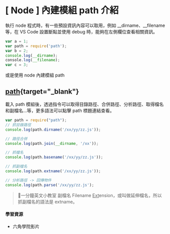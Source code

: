 # \[ Node ] 內建模組 path 介紹
執行 node 程式時，有一些預設資訊內容可以取用，例如 __dirname、__filename 等，在 VS Code 設置斷點並使用 debug 時，能夠在左側欄位查看相關資訊。
```js
var a = 1;
var path = require('path');
var b = 2;
console.log(__dirname);
​console.log(__filename);
var c = 3;
```


或是使用 node 內建模組 path

## [path](https://nodejs.org/docs/latest/api/path.html){target="_blank"}
載入 path 模組後，透過指令可以取得目錄路徑、合併路徑、分析路徑、取得檔名和副檔名...等，更多語法可以點擊 path 標題連結查看。
```js
var path = require("path"); 
// 抓目錄路徑
console.log(path.dirname('/xx/yy/zz.js'));

// 路徑合併
console.log(path.join(__dirname, '/xx'));

// 抓檔名
console.log(path.basename('/xx/yy/zz.js'));

// 抓副檔名
console.log(path.extname('/xx/yy/zz.js'));

// 分析路徑 -> 回傳物件
console.log(path.parse('/xx/yy/zz.js');
```

> 🗽一分鐘英文小教室
副檔名 Filename <u>Ext</u>ension，或叫做延伸檔名，所以抓副檔名的語法是 extname。

#### 學習資源
* 六角學院影片